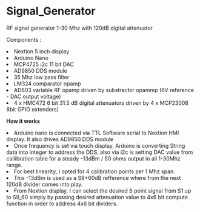 # Signal_Generator
 RF signal generator 1-30 Mhz with 120dB digital attenuator

<p>Components :  
<li>Nextion 5 inch display
<li>Arduino Nano
<li>MCP4725 i2c 11 bit DAC
<li>AD9850 DDS module
<li>35 Mhz low pass filter
<li>LM324 comparator opamp
<li>AD603 variable RF opamp driven by substractor opammp (6V reference - DAC output voltage)
<li>4 x HMC472 6 bit 31.5 dB digital attenuators driven by 4 x MCP23008 8bit GPIO extenders)
<br>

<strong><p>How it works</strong>
<li>Arduino nano is connected via TTL Software serial to Nextion HMI display. It also drives AD9850 DDS module
<li> Once frequency is set via touch display, Arduino is converting String data into integer to address the DDS, also via i2c is setting DAC value from callibration table for a steady -13dBm / 50 ohms output in all 1-30Mhz range.
<li>For best linearity, I opted for 4 calibration points per 1 Mhz span.
<li>This -13dBm is used as a S9+60dB refference where from the next 120dB divider comes into play.
<li>From Nextion display, I can select the desired S point signal from S1 up to S9_60 simply by passing desired attenuation value to 4x6 bit compute function in order to address 4x6 bit dividers.


